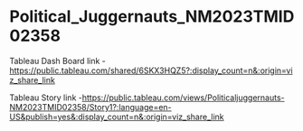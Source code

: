 # Political_Juggernauts_NM2023TMID02358


 Tableau Dash Board link - https://public.tableau.com/shared/6SKX3HQZ5?:display_count=n&:origin=viz_share_link

Tableau Story link -https://public.tableau.com/views/Politicaljuggernauts-NM2023TMID02358/Story1?:language=en-US&publish=yes&:display_count=n&:origin=viz_share_link
